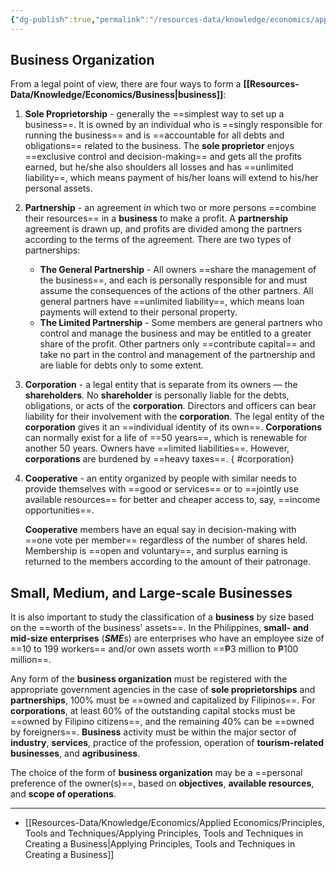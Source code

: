 ```yaml
---
{"dg-publish":true,"permalink":"/resources-data/knowledge/economics/applied-economics/principles-tools-and-techniques/"}
---
```


## Business Organization
From a legal point of view, there are four ways to form a **[[Resources-Data/Knowledge/Economics/Business\|business]]**:
1. **Sole Proprietorship** - generally the ==simplest way to set up a business==. It is owned by an individual who is ==singly responsible for running the business== and is ==accountable for all debts and obligations== related to the business. The **sole proprietor** enjoys ==exclusive control and decision-making== and gets all the profits earned, but he/she also shoulders all losses and has ==unlimited liability==, which means payment of his/her loans will extend to his/her personal assets.
2. **Partnership** - an agreement in which two or more persons ==combine their resources== in a **business** to make a profit. A **partnership** agreement is drawn up, and profits are divided among the partners according to the terms of the agreement. There are two types of partnerships:
	* **The General Partnership** - All owners ==share the management of the business==, and each is personally responsible for and must assume the consequences of the actions of the other partners. All general partners have ==unlimited liability==, which means loan payments will extend to their personal property.
	* **The Limited Partnership** - Some members are general partners who control and manage the business and may be entitled to a greater share of the profit. Other partners only ==contribute capital== and take no part in the control and management of the partnership and are liable for debts only to some extent.
3. **Corporation** - a legal entity that is separate from its owners — the **shareholders**. No **shareholder** is personally liable for the debts, obligations, or acts of the **corporation**. Directors and officers can bear liability for their involvement with the **corporation**. The legal entity of the **corporation** gives it an ==individual identity of its own==. **Corporations** can normally exist for a life of ==50 years==, which is renewable for another 50 years. Owners have ==limited liabilities==. However, **corporations** are burdened by ==heavy taxes==.
{ #corporation}

4. **Cooperative** - an entity organized by people with similar needs to provide themselves with ==good or services== or to ==jointly use available resources== for better and cheaper access to, say, ==income opportunities==.
   
   **Cooperative** members have an equal say in decision-making with ==one vote per member== regardless of the number of shares held. Membership is ==open and voluntary==, and surplus earning is returned to the members according to the amount of their patronage.

## Small, Medium, and Large-scale Businesses
It is also important to study the classification of a **business** by size based on the ==worth of the business' assets==. In the Philippines, **small- and mid-size enterprises** (***SME***s) are enterprises who have an employee size of ==10 to 199 workers== and/or own assets worth ==₱3 million to ₱100 million==.

Any form of the **business organization** must be registered with the appropriate government agencies in the case of **sole proprietorships** and **partnerships**, 100% must be ==owned and capitalized by Filipinos==. For **corporations**, at least 60% of the outstanding capital stocks must be ==owned by Filipino citizens==, and the remaining 40% can be ==owned by foreigners==. **Business** activity must be within the major sector of **industry**, **services**, practice of the profession, operation of **tourism-related businesses**, and **agribusiness**.

The choice of the form of **business organization** may be a ==personal preference of the owner(s)==, based on **objectives**, **available resources**, and **scope of operations**.

** **
* [[Resources-Data/Knowledge/Economics/Applied Economics/Principles, Tools and Techniques/Applying Principles, Tools and Techniques in Creating a Business\|Applying Principles, Tools and Techniques in Creating a Business]]